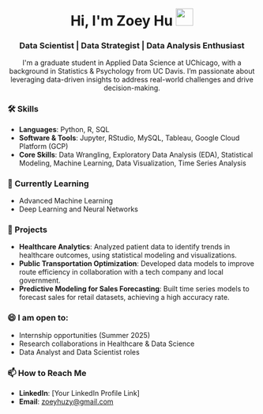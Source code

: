 <h1 align="center">Hi, I'm Zoey Hu <img src="https://media.giphy.com/media/hvRJCLFzcasrR4ia7z/giphy.gif" width="35"></h1>
<p align="center">
<h3 align="center">Data Scientist | Data Strategist | Data Analysis Enthusiast</h3>
<p align="center">
I'm a graduate student in Applied Data Science at UChicago, with a background in Statistics & Psychology from UC Davis. I’m passionate about leveraging data-driven insights to address real-world challenges and drive decision-making.

### 🛠 Skills
- **Languages**: Python, R, SQL
- **Software & Tools**: Jupyter, RStudio, MySQL, Tableau, Google Cloud Platform (GCP)
- **Core Skills**: Data Wrangling, Exploratory Data Analysis (EDA), Statistical Modeling, Machine Learning, Data Visualization, Time Series Analysis

### 🌱 Currently Learning
- Advanced Machine Learning
- Deep Learning and Neural Networks

### 🌟 Projects
- **Healthcare Analytics**: Analyzed patient data to identify trends in healthcare outcomes, using statistical modeling and visualizations.
- **Public Transportation Optimization**: Developed data models to improve route efficiency in collaboration with a tech company and local government.
- **Predictive Modeling for Sales Forecasting**: Built time series models to forecast sales for retail datasets, achieving a high accuracy rate.

### 😄 I am open to:
- Internship opportunities (Summer 2025)
- Research collaborations in Healthcare & Data Science
- Data Analyst and Data Scientist roles

### 📫 How to Reach Me
- **LinkedIn**: [Your LinkedIn Profile Link]
- **Email**: zoeyhuzy@gmail.com
